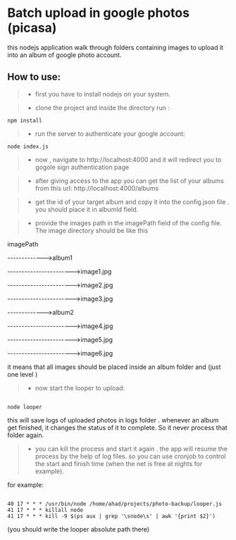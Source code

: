 # Batch upload in google photos (picasa)
this nodejs application walk through folders containing images to upload it into an album of google photo account. 
## How to use:
> - first you have to install nodejs on your system.

> - clone the project and inside the directory run :

```
npm install
```

> - run the server to authenticate your google account:

```
node index.js
```

> - now , navigate to http://localhost:4000 and it will redirect you to gogole sign authentication page

> - after giving access to the app you can get the list of your albums from this url: http://localhost:4000/albums

> - get the id of your target album and copy it into the config.json file . you should place it in albumId field. 

> - provide the images path in the imagePath field of the config file. The image directory should be like this


imagePath 

------------->album1

----------------------->image1.jpg 

----------------------->image2.jpg 

----------------------->image3.jpg 

------------->album2

----------------------->image4.jpg    

----------------------->image5.jpg 

----------------------->image6.jpg 

it means that all images should be placed inside an album folder and (just one level )

> - now start the looper to upload:
```

node looper
```

this will save logs of uploaded photos in logs folder . whenever an album get finished, it changes the status of it to complete. So it never process that folder again. 
> - you can kill the process and start it again . the app will resume the process by the help of log files.
so you can use cronjob to control the start and finish time (when the net is free at nights for example).

for example:
```

40 17 * * * /usr/bin/node /home/ahad/projects/photo-backup/looper.js
41 17 * * * killall node
41 17 * * * kill -9 $(ps aux | grep '\snode\s' | awk '{print $2}')
```

(you should write the looper absolute path there)
